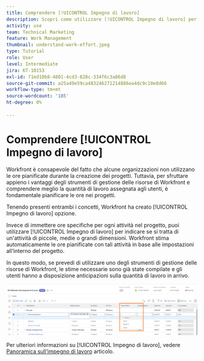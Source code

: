 ```yaml
---
title: Comprendere [!UICONTROL Impegno di lavoro]
description: Scopri come utilizzare [!UICONTROL Impegno di lavoro] per ottenere una stima rapida delle ore pianificate nella sequenza temporale del progetto.
activity: use
team: Technical Marketing
feature: Work Management
thumbnail: understand-work-effort.jpeg
type: Tutorial
role: User
level: Intermediate
jira: KT-10153
exl-id: 71ed10b8-4801-4cd3-828c-334f6c3a86d8
source-git-commit: a25a49e59ca483246271214886ea4dc9c10e8d66
workflow-type: tm+mt
source-wordcount: '185'
ht-degree: 0%

---
```


# Comprendere [!UICONTROL Impegno di lavoro]

Workfront è consapevole del fatto che alcune organizzazioni non utilizzano le ore pianificate durante la creazione dei progetti. Tuttavia, per sfruttare appieno i vantaggi degli strumenti di gestione delle risorse di Workfront e comprendere meglio la quantità di lavoro assegnata agli utenti, è fondamentale pianificare le ore nei progetti.

Tenendo presenti entrambi i concetti, Workfront ha creato [!UICONTROL Impegno di lavoro] opzione.

Invece di immettere ore specifiche per ogni attività nel progetto, puoi utilizzare [!UICONTROL Impegno di lavoro] per indicare se si tratta di un&#39;attività di piccole, medie o grandi dimensioni. Workfront stima automaticamente le ore pianificate con tali attività in base alle impostazioni all’interno del progetto.

In questo modo, se prevedi di utilizzare uno degli strumenti di gestione delle risorse di Workfront, le stime necessarie sono già state compilate e gli utenti hanno a disposizione anticipazioni sulla quantità di lavoro in arrivo.

![Elenco attività progetto con [!UICONTROL Impegno di lavoro] colonna](assets/planner-fund-work-effort.png)

Per ulteriori informazioni su [!UICONTROL Impegno di lavoro], vedere [Panoramica sull’impegno di lavoro](https://experienceleague.adobe.com/docs/workfront/using/manage-work/tasks/task-information/work-effort.html?lang=en) articolo.
